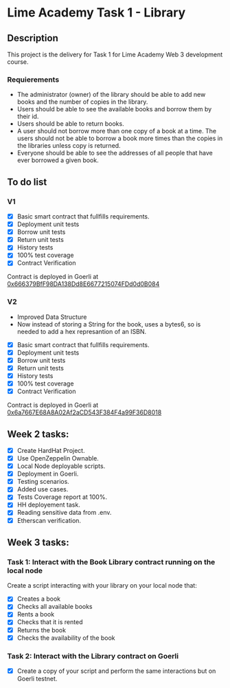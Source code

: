 # Lime Academy Task 1 - Library 

## Description
This project is the delivery for Task 1 for Lime Academy Web 3 development course.

### Requierements

- The administrator (owner) of the library should be able to add new books and the number of copies in the library.
- Users should be able to see the available books and borrow them by their id.
- Users should be able to return books.
- A user should not borrow more than one copy of a book at a time. The users should not be able to borrow a book more times than the copies in the libraries unless copy is returned.
- Everyone should be able to see the addresses of all people that have ever borrowed a given book.

## To do list
### V1 
- [X] Basic smart contract that fullfills requirements.
- [X] Deployment unit tests
- [X] Borrow unit tests
- [X] Return unit tests
- [X] History tests
- [X] 100% test coverage
- [X] Contract Verification

Contract is deployed in Goerli at [0x666379BfF98DA138Dd8E6677215074FDd0d0B084](https://goerli.etherscan.io/address/0x666379BfF98DA138Dd8E6677215074FDd0d0B084)

### V2
- Improved Data Structure
- Now instead of storing a String for the book, uses a bytes6, so is needed to add a hex represantion of an ISBN.

- [X] Basic smart contract that fullfills requirements.
- [X] Deployment unit tests
- [X] Borrow unit tests
- [X] Return unit tests
- [X] History tests
- [X] 100% test coverage
- [X] Contract Verification

Contract is deployed in Goerli at [0x6a7667E68A8A02Af2aCD543F384F4a99F36D8018](https://goerli.etherscan.io/address/0x6a7667E68A8A02Af2aCD543F384F4a99F36D8018)

## Week 2 tasks:
- [X] Create HardHat Project.
- [X] Use OpenZeppelin Ownable.
- [X] Local Node deployable scripts.
- [X] Deployment in Goerli.
- [X] Testing scenarios.
- [X] Added use cases.
- [X] Tests Coverage report at 100%.
- [X] HH deployement task.
- [X] Reading sensitive data from .env.
- [X] Etherscan verification.

## Week 3 tasks:

### Task 1: Interact with the Book Library contract running on the local node
Create a script interacting with your library on your local node that:

- [X] Creates a book
- [X] Checks all available books
- [X] Rents a book
- [X] Checks that it is rented
- [X] Returns the book
- [X] Checks the availability of the book

### Task 2: Interact with the Library contract on Goerli

- [X] Create a copy of your script and perform the same interactions but on Goerli testnet.
